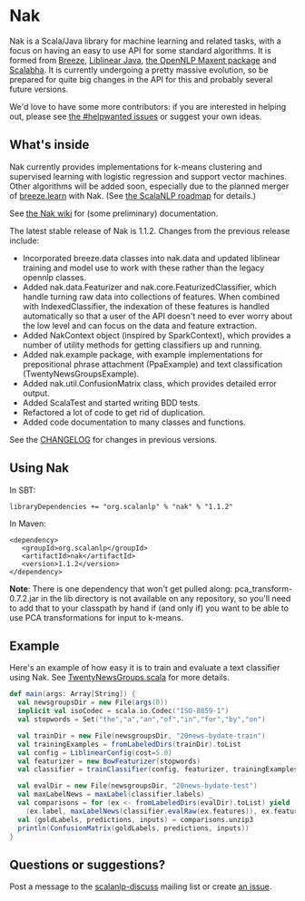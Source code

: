 # Nak

Nak is a Scala/Java library for machine learning and related tasks, with a focus on having an easy to use API for some standard algorithms. It is formed from [Breeze](https://github.com/scalanlp/breeze), [Liblinear Java](http://liblinear.bwaldvogel.de/), [the OpenNLP Maxent package](http://opennlp.apache.org/) and [Scalabha](https://github.com/utcompling/Scalabha). It is currently undergoing a pretty massive evolution, so be prepared for quite big changes in the API for this and probably several future versions. 

We'd love to have some more contributors: if you are interested in helping out, please see [the #helpwanted issues](https://github.com/scalanlp/nak/issues/search?q=%23helpwanted) or suggest your own ideas.

## What's inside

Nak currently provides implementations for k-means clustering and supervised learning with logistic regression and support vector machines. Other algorithms will be added soon, especially due to the planned merger of [breeze.learn](https://github.com/scalanlp/breeze/tree/master/learn) with Nak. (See [the ScalaNLP roadmap](https://github.com/scalanlp/breeze/wiki/ScalaNLP-Roadmap) for details.)

See [the Nak wiki](https://github.com/scalanlp/nak/wiki) for (some preliminary) documentation.

The latest stable release of Nak is 1.1.2. Changes from the previous release include:

* Incorporated breeze.data classes into nak.data and updated liblinear training and model use to work with these rather than the legacy opennlp classes.
* Added nak.data.Featurizer and nak.core.FeaturizedClassifier, which handle turning raw data into collections of features. When combined with IndexedClassifier, the indexation of these features is handled automatically so that a user of the API doesn't need to ever worry about the low level and can focus on the data and feature extraction. 
* Added NakContext object (inspired by SparkContext), which provides a number of utility methods for getting classifiers up and running.
* Added nak.example package, with example implementations for prepositional phrase attachment (PpaExample) and text classification (TwentyNewsGroupsExample).
* Added nak.util.ConfusionMatrix class, which provides detailed error output.
* Added ScalaTest and started writing BDD tests.
* Refactored a lot of code to get rid of duplication.
* Added code documentation to many classes and functions.

See the [CHANGELOG](https://github.com/scalanlp/nak/wiki/CHANGELOG) for changes in previous versions.

## Using Nak

In SBT:

    libraryDependencies += "org.scalanlp" % "nak" % "1.1.2"

In Maven:

    <dependency>
       <groupId>org.scalanlp</groupId>
       <artifactId>nak</artifactId>
       <version>1.1.2</version>
    </dependency>

**Note**: There is one dependency that won't get pulled along: pca_transform-0.7.2.jar in the lib directory is not available on any repository, so you'll need to add that to your classpath by hand if (and only if) you want to be able to use PCA transformations for input to k-means.

## Example

Here's an example of how easy it is to train and evaluate a text classifier using Nak. See [TwentyNewsGroups.scala](https://github.com/scalanlp/nak/blob/master/src/main/scala/nak/example/TwentyNewsGroups.scala) for more details.


```scala
def main(args: Array[String]) {
  val newsgroupsDir = new File(args(0))
  implicit val isoCodec = scala.io.Codec("ISO-8859-1")
  val stopwords = Set("the","a","an","of","in","for","by","on")

  val trainDir = new File(newsgroupsDir, "20news-bydate-train")
  val trainingExamples = fromLabeledDirs(trainDir).toList
  val config = LiblinearConfig(cost=5.0)
  val featurizer = new BowFeaturizer(stopwords)
  val classifier = trainClassifier(config, featurizer, trainingExamples)

  val evalDir = new File(newsgroupsDir, "20news-bydate-test")
  val maxLabelNews = maxLabel(classifier.labels) _
  val comparisons = for (ex <- fromLabeledDirs(evalDir).toList) yield 
    (ex.label, maxLabelNews(classifier.evalRaw(ex.features)), ex.features)
  val (goldLabels, predictions, inputs) = comparisons.unzip3
  println(ConfusionMatrix(goldLabels, predictions, inputs))
}
```


## Questions or suggestions?

Post a message to the [scalanlp-discuss](https://groups.google.com/forum/?fromgroups#!forum/scalanlp-discuss) mailing list or create [an issue](https://github.com/scalanlp/nak/issues).


